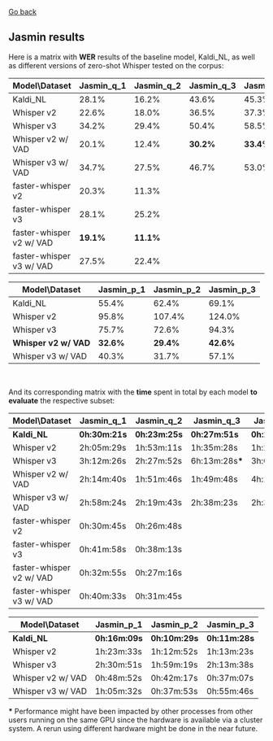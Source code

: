 [Go back](./jasmin.md)

## Jasmin results
Here is a matrix with **WER** results of the baseline model, Kaldi_NL, as well as different versions of zero-shot Whisper tested on the corpus:

|Model\Dataset|Jasmin_q_1|Jasmin_q_2|Jasmin_q_3|Jasmin_q_4|Jasmin_q_5|
|---|---|---|---|---|---|
|Kaldi_NL|28.1%|16.2%|43.6%|45.3%|20.9%|
|Whisper v2|22.6%|18.0%|36.5%|37.3%|22.2%|
|Whisper v3|34.2%|29.4%|50.4%|58.5%|34.4%|
|Whisper v2 w/ VAD|20.1%|12.4%|**30.2%**|**33.4%**|**14.9%**|
|Whisper v3 w/ VAD|34.7%|27.5%|46.7%|53.0%|30.2%|
|faster-whisper v2|20.3%|11.3%||||
|faster-whisper v3|28.1%|25.2%||||
|faster-whisper v2 w/ VAD|**19.1%**|**11.1%**||||
|faster-whisper v3 w/ VAD|27.5%|22.4%||||

|Model\Dataset|Jasmin_p_1|Jasmin_p_2|Jasmin_p_3|
|---|---|---|---|
|Kaldi_NL|55.4%|62.4%|69.1%|
|Whisper v2|95.8%|107.4%|124.0%|
|Whisper v3|75.7%|72.6%|94.3%|
|**Whisper v2 w/ VAD**|**32.6%**|**29.4%**|**42.6%**|
|Whisper v3 w/ VAD|40.3%|31.7%|57.1%|

<br>

And its corresponding matrix with the **time** spent in total by each model **to evaluate** the respective subset:

|Model\Dataset|Jasmin_q_1|Jasmin_q_2|Jasmin_q_3|Jasmin_q_4|Jasmin_q_5|
|---|---|---|---|---|---|
|**Kaldi_NL**|**0h:30m:21s**|**0h:23m:25s**|**0h:27m:51s**|**0h:27m:17s**|**0h:29m:36s**|
|Whisper v2|2h:05m:29s|1h:53m:11s|1h:35m:28s|1h:24m:41s|2h:04m:35s|
|Whisper v3|3h:12m:26s|2h:27m:52s|6h:13m:28s<b>*</b>|3h:04m:32s|3h:09m:49s|
|Whisper v2 w/ VAD|2h:14m:40s|1h:51m:46s|1h:49m:48s|4h:18m:51s<b>*</b>|2h:08m:02s|
|Whisper v3 w/ VAD|2h:58m:24s|2h:19m:43s|2h:38m:23s|2h:31m:35s|2h:47m:33s|
|faster-whisper v2|0h:30m:45s|0h:26m:48s||||
|faster-whisper v3|0h:41m:58s|0h:38m:13s||||
|faster-whisper v2 w/ VAD|0h:32m:55s|0h:27m:16s||||
|faster-whisper v3 w/ VAD|0h:40m:33s|0h:31m:45s||||

|Model\Dataset|Jasmin_p_1|Jasmin_p_2|Jasmin_p_3|
|---|---|---|---|
|**Kaldi_NL**|**0h:16m:09s**|**0h:10m:29s**|**0h:11m:28s**|
|Whisper v2|1h:23m:33s|1h:12m:52s|1h:13m:23s|
|Whisper v3|2h:30m:51s|1h:59m:19s|2h:13m:38s|
|Whisper v2 w/ VAD|0h:48m:52s|0h:42m:17s|0h:37m:07s|
|Whisper v3 w/ VAD|1h:05m:32s|0h:37m:53s|0h:55m:46s|

<b>*</b> Performance might have been impacted by other processes from other users running on the same GPU since the hardware is available via a cluster system. A rerun using different hardware might be done in the near future.
